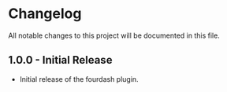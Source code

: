 # Changelog

All notable changes to this project will be documented in this file.

## 1.0.0 - Initial Release

* Initial release of the fourdash plugin.